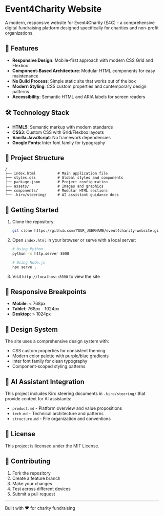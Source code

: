 # Event4Charity Website

A modern, responsive website for Event4Charity (E4C) - a comprehensive digital fundraising platform designed specifically for charities and non-profit organizations.

## 🚀 Features

- **Responsive Design**: Mobile-first approach with modern CSS Grid and Flexbox
- **Component-Based Architecture**: Modular HTML components for easy maintenance
- **No Build Process**: Simple static site that works out of the box
- **Modern Styling**: CSS custom properties and contemporary design patterns
- **Accessibility**: Semantic HTML and ARIA labels for screen readers

## 🛠️ Technology Stack

- **HTML5**: Semantic markup with modern standards
- **CSS3**: Custom CSS with Grid/Flexbox layouts
- **Vanilla JavaScript**: No framework dependencies
- **Google Fonts**: Inter font family for typography

## 📁 Project Structure

```
/
├── index.html          # Main application file
├── styles.css          # Global styles and components
├── package.json        # Project configuration
├── assets/             # Images and graphics
├── components/         # Modular HTML sections
└── .kiro/steering/     # AI assistant guidance docs
```

## 🚀 Getting Started

1. Clone the repository:
   ```bash
   git clone https://github.com/YOUR_USERNAME/event4charity-website.git
   ```

2. Open `index.html` in your browser or serve with a local server:
   ```bash
   # Using Python
   python -m http.server 8000
   
   # Using Node.js
   npx serve .
   ```

3. Visit `http://localhost:8000` to view the site

## 📱 Responsive Breakpoints

- **Mobile**: < 768px
- **Tablet**: 768px - 1024px  
- **Desktop**: > 1024px

## 🎨 Design System

The site uses a comprehensive design system with:
- CSS custom properties for consistent theming
- Modern color palette with purple/blue gradients
- Inter font family for clean typography
- Component-scoped styling patterns

## 🤖 AI Assistant Integration

This project includes Kiro steering documents in `.kiro/steering/` that provide context for AI assistants:
- `product.md` - Platform overview and value propositions
- `tech.md` - Technical architecture and patterns
- `structure.md` - File organization and conventions

## 📄 License

This project is licensed under the MIT License.

## 🤝 Contributing

1. Fork the repository
2. Create a feature branch
3. Make your changes
4. Test across different devices
5. Submit a pull request

---

Built with ❤️ for charity fundraising